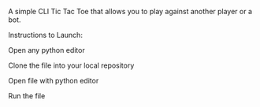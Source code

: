 A simple CLI Tic Tac Toe that allows you to play against another player or a bot. 

Instructions to Launch:

Open any python editor 

Clone the file into your local repository 

Open file with python editor 

Run the file

